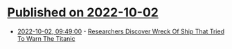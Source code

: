 # [Published on 2022-10-02](index.md)

* [2022-10-02, 09:49:00](https://soylentnews.org/article.pl?sid=22/10/01/1515225&from=rss) - [Researchers Discover Wreck Of Ship That Tried To Warn The Titanic](https://soylentnews.org/article.pl?sid=22/10/01/1515225&from=rss)
